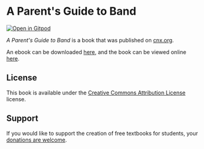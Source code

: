 # A Parent's Guide to Band

[![Open in Gitpod](https://gitpod.io/button/open-in-gitpod.svg)](https://gitpod.io/from-referrer/)

_A Parent's Guide to Band_ is a book that was published on [cnx.org](https://cnx.org/).

An ebook can be downloaded [here](https://github.com/cnx-user-books/cnxbook-a-parent-s-guide-to-band/releases/latest), and the book can be viewed online [here](https://github.com/cnx-user-books/cnxbook-a-parent-s-guide-to-band/releases/latest).

## License
This book is available under the [Creative Commons Attribution License](./LICENSE) license.

## Support
If you would like to support the creation of free textbooks for students, your [donations are welcome](https://riceconnect.rice.edu/donation/support-openstax-banner).
